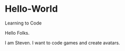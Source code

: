 # Hello-World
Learning to Code

Hello Folks. 

I am Steven.
I want to code games and create avatars.

